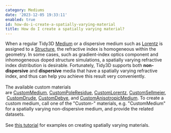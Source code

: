 ```yaml
---
category: Mediums
date: '2023-12-05 19:33:11'
enabled: true
id: how-do-i-create-a-spatially-varying-material
title: How do I create a spatially varying material?
---
```


<div>When a regular Tidy3D&nbsp;<a href="https://docs.flexcompute.com/projects/tidy3d/en/latest/_autosummary/tidy3d.Medium.html?__hstc=197414576.85a08fc595b47d0b94ebfa20ba44cd6d.1696006513341.1701802736288.1701804845497.22&amp;__hssc=197414576.1.1701804845497&amp;__hsfp=3209960735">Medium</a>&nbsp;or a dispersive medium such as&nbsp;<a href="https://docs.flexcompute.com/projects/tidy3d/en/latest/_autosummary/tidy3d.Lorentz.html?__hstc=197414576.85a08fc595b47d0b94ebfa20ba44cd6d.1696006513341.1701802736288.1701804845497.22&amp;__hssc=197414576.1.1701804845497&amp;__hsfp=3209960735">Lorentz</a>&nbsp;is assigned to a&nbsp;<a href="https://docs.flexcompute.com/projects/tidy3d/en/latest/_autosummary/tidy3d.Structure.html?__hstc=197414576.85a08fc595b47d0b94ebfa20ba44cd6d.1696006513341.1701802736288.1701804845497.22&amp;__hssc=197414576.1.1701804845497&amp;__hsfp=3209960735">Structure</a>, the refractive index is homogeneous within the geometry. In some cases, such as gradient-index optics component and inhomogeneous doped structure simulations, a spatially varying refractive index distribution is desirable. Fortunately, Tidy3D supports both&nbsp;<strong>non-dispersive</strong>&nbsp;and&nbsp;<strong>dispersive</strong>&nbsp;media that have a spatially varying refractive index, and thus can help you achieve this result very conveniently.</div>

<div> </div>

<div><div>The available custom materials are&nbsp;<a target="_blank" rel="noopener" href="https://docs.flexcompute.com/projects/tidy3d/en/latest/_autosummary/tidy3d.CustomMedium.html">CustomMedium</a>,&nbsp;<a target="_blank" rel="noopener" href="https://docs.flexcompute.com/projects/tidy3d/en/latest/_autosummary/tidy3d.CustomPoleResidue.html">CustomPoleResidue</a>,&nbsp;<a target="_blank" rel="noopener" href="https://docs.flexcompute.com/projects/tidy3d/en/latest/_autosummary/tidy3d.CustomLorentz.html">CustomLorentz</a>,&nbsp;<a target="_blank" rel="noopener" href="https://docs.flexcompute.com/projects/tidy3d/en/latest/_autosummary/tidy3d.CustomSellmeier.html">CustomSellmeier</a>,&nbsp;<a target="_blank" rel="noopener" href="https://docs.flexcompute.com/projects/tidy3d/en/latest/_autosummary/tidy3d.CustomDrude.html">CustomDrude</a>,&nbsp;<a target="_blank" rel="noopener" href="https://docs.flexcompute.com/projects/tidy3d/en/latest/_autosummary/tidy3d.CustomDebye.html">CustomDebye</a>, and <a target="_blank" rel="noopener" href="https://docs.flexcompute.com/projects/tidy3d/en/latest/_autosummary/tidy3d.CustomAnisotropicMedium.html">CustomAnisotropicMedium</a>. To create a custom medium, call one of the "Custom-" materials, e.g. "CustomMedium" for a spatially varying non-dispersive medium, and provide the related datasets.</div><div> </div><div>See <a href="https://www.flexcompute.com/tidy3d/examples/notebooks/CustomMediumTutorial/">this tutorial</a> for examples on creating spatially varying materials.</div></div>
